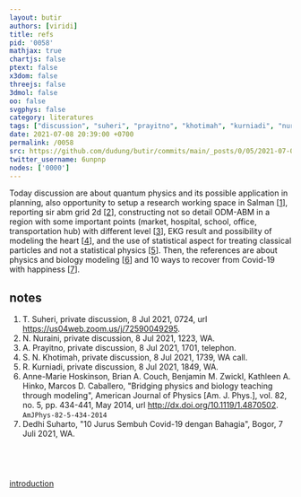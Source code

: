 ```yaml
---
layout: butir
authors: [viridi]
title: refs
pid: '0058'
mathjax: true
chartjs: false
ptext: false
x3dom: false
threejs: false
3dmol: false
oo: false
svgphys: false
category: literatures
tags: ["discussion", "suheri", "prayitno", "khotimah", "kurniadi", "nuraini", "jurus", "sembuh", "covid", "modeling", "physics", "biology"]
date: 2021-07-08 20:39:00 +0700
permalink: /0058
src: https://github.com/dudung/butir/commits/main/_posts/0/05/2021-07-08-refs.md
twitter_username: 6unpnp
nodes: ['0000']
---
```

Today discussion are about quantum physics and its possible application in planning, also opportunity to setup a research working space in Salman [[1](#r01)], reporting sir abm grid 2d [[2](#r02)], constructing not so detail ODM-ABM in a region with some important points (market, hospital, school, office, transportation hub) with different level [[3](#r03)], EKG result and possibility of modeling the heart [[4](#r04)], and the use of statistical aspect for treating classical particles and not a statistical physics [[5](#r05)]. Then, the references are about physics and biology modeling [[6](#r06)] and 10 ways to recover from Covid-19 with happiness [[7](#r07)].

## notes
1. <a name=r01></a>T. Suheri, private discussion, 8 Jul 2021, 0724, url <https://us04web.zoom.us/j/72590049295>.
2. <a name=r02></a>N. Nuraini, private discussion, 8 Jul 2021, 1223, WA.
3. <a name=r03></a>A. Prayitno, private discussion, 8 Jul 2021, 1701, telephon.
4. <a name=r04></a>S. N. Khotimah, private discussion, 8 Jul 2021, 1739, WA call.
5. <a name=r05></a>R. Kurniadi, private discussion, 8 Jul 2021, 1849, WA.
6. <a name=r06></a>Anne-Marie Hoskinson, Brian A. Couch, Benjamin M. Zwickl, Kathleen A. Hinko, Marcos D. Caballero, "Bridging physics and biology teaching through modeling", American Journal of Physics [Am. J. Phys.], vol. 82, no. 5, pp. 434-441, May 2014, url <http://dx.doi.org/10.1119/1.4870502>. `AmJPhys-82-5-434-2014`
7. <a name=r07></a>Dedhi Suharto, "10 Jurus Sembuh Covid-19 dengan Bahagia", Bogor, 7 Juli 2021, WA.

## &nbsp;
[introduction](0000)

